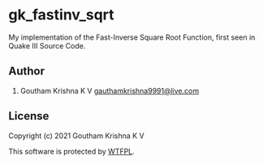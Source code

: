 # gk_fastinv_sqrt

My implementation of the Fast-Inverse Square Root Function, first seen in Quake III Source Code.

## Author

1.  Goutham Krishna K V <gauthamkrishna9991@live.com>

## License

Copyright (c) 2021 Goutham Krishna K V

This software is protected by [WTFPL](LICENSE).
